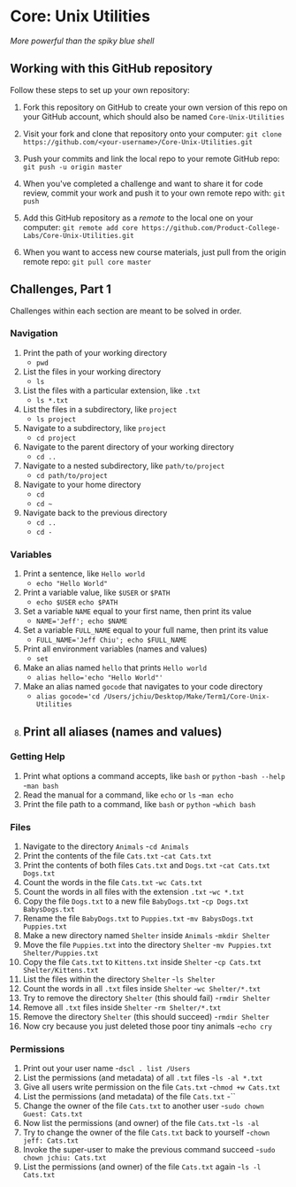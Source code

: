 # Core: Unix Utilities

_More powerful than the spiky blue shell_

## Working with this GitHub repository

Follow these steps to set up your own repository:

1. Fork this repository on GitHub to create your own version of this repo on your GitHub account, which should also be named `Core-Unix-Utilities`

1. Visit your fork and clone that repository onto your computer:
`git clone https://github.com/<your-username>/Core-Unix-Utilities.git`

1. Push your commits and link the local repo to your remote GitHub repo:
`git push -u origin master`

1. When you've completed a challenge and want to share it for code review, commit your work and push it to your own remote repo with:
`git push`

1. Add this GitHub repository as a _remote_ to the local one on your computer:
`git remote add core https://github.com/Product-College-Labs/Core-Unix-Utilities.git`

1. When you want to access new course materials, just pull from the origin remote repo:
`git pull core master`

## Challenges, Part 1

Challenges within each section are meant to be solved in order.


### Navigation

1.  Print the path of your working directory
	- `pwd`
1.  List the files in your working directory
	- `ls`
1.  List the files with a particular extension, like `.txt`
	- `ls *.txt`
1.  List the files in a subdirectory, like `project`
	- `ls project`
1.  Navigate to a subdirectory, like `project`
	- `cd project`
1.  Navigate to the parent directory of your working directory
	- `cd ..`
1.  Navigate to a nested subdirectory, like `path/to/project`
	- `cd path/to/project`
1.  Navigate to your home directory
	- `cd`
	- `cd ~`
1.  Navigate back to the previous directory
	- `cd ..`
	- `cd -`

### Variables

1.  Print a sentence, like `Hello world`
	- `echo "Hello World"`
1.  Print a variable value, like `$USER` or `$PATH`
	- `echo $USER` `echo $PATH`
1.  Set a variable `NAME` equal to your first name, then print its value
	- `NAME='Jeff'; echo $NAME`
1.  Set a variable `FULL_NAME` equal to your full name, then print its value
	- `FULL_NAME='Jeff Chiu'; echo $FULL_NAME`
1.  Print all environment variables (names and values)
	- `set`
1.  Make an alias named `hello` that prints `Hello world`
	- `alias hello='echo "Hello World"'`
1.  Make an alias named `gocode` that navigates to your code directory
	- `alias gocode='cd /Users/jchiu/Desktop/Make/Term1/Core-Unix-Utilities`
1.  Print all aliases (names and values)
	-

### Getting Help

1.  Print what options a command accepts, like `bash` or `python`
	-`bash --help`
	-`man bash`
1.  Read the manual for a command, like `echo` or `ls`
	-`man echo`
1.  Print the file path to a command, like `bash` or `python`
	-`which bash`

### Files

1.  Navigate to the directory `Animals`
	-`cd Animals`
1.  Print the contents of the file `Cats.txt`
	-`cat Cats.txt`
1.  Print the contents of both files `Cats.txt` and `Dogs.txt`
	-`cat Cats.txt Dogs.txt`
1.  Count the words in the file `Cats.txt`
	-`wc Cats.txt`
1.  Count the words in all files with the extension `.txt`
	-`wc *.txt`
1.  Copy the file `Dogs.txt` to a new file `BabyDogs.txt`
	-`cp Dogs.txt BabysDogs.txt`
1.  Rename the file `BabyDogs.txt` to `Puppies.txt`
	-`mv BabysDogs.txt Puppies.txt`
1.  Make a new directory named `Shelter` inside `Animals`
	-`mkdir Shelter`
1.  Move the file `Puppies.txt` into the directory `Shelter`
	-`mv Puppies.txt Shelter/Puppies.txt`
1.  Copy the file `Cats.txt` to `Kittens.txt` inside `Shelter`
	-`cp Cats.txt Shelter/Kittens.txt`
1.  List the files within the directory `Shelter`
	-`ls Shelter`
1.  Count the words in all `.txt` files inside `Shelter`
	-`wc Shelter/*.txt`
1.  Try to remove the directory `Shelter` (this should fail)
	-`rmdir Shelter`
1.  Remove all `.txt` files inside `Shelter`
	-`rm Shelter/*.txt`
1.  Remove the directory `Shelter` (this should succeed)
	-`rmdir Shelter`
1.  Now cry because you just deleted those poor tiny animals
	-`echo cry`

### Permissions

1.  Print out your user name
	-`dscl . list /Users`
1.  List the permissions (and metadata) of all `.txt` files
	-`ls -al *.txt`
1.  Give all users write permission on the file `Cats.txt`
	-`chmod +w Cats.txt`
1.  List the permissions (and metadata) of the file `Cats.txt`
	-``
1.  Change the owner of the file `Cats.txt` to another user
	-`sudo chown Guest: Cats.txt`
1.  Now list the permissions (and owner) of the file `Cats.txt`
	-`ls -al`
1.  Try to change the owner of the file `Cats.txt` back to yourself
	-`chown jeff: Cats.txt`
1.  Invoke the super-user to make the previous command succeed
	-`sudo chown jchiu: Cats.txt`
1.  List the permissions (and owner) of the file `Cats.txt` again
	-`ls -l Cats.txt`
